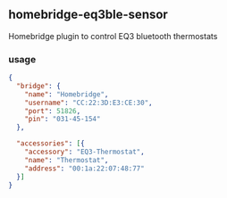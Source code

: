 ## homebridge-eq3ble-sensor
Homebridge plugin to control EQ3 bluetooth thermostats

### usage
````json
{
  "bridge": {
    "name": "Homebridge",
    "username": "CC:22:3D:E3:CE:30",
    "port": 51826,
    "pin": "031-45-154"
  },

  "accessories": [{
    "accessory": "EQ3-Thermostat",
    "name": "Thermostat",
    "address": "00:1a:22:07:48:77"
  }]
}
````
